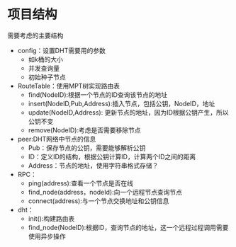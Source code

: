 
# 项目结构
需要考虑的主要结构
- config：设置DHT需要用的参数
  - 如k桶的大小
  - 并发查询量
  - 初始种子节点
- RouteTable：使用MPT树实现路由表
  - find(NodeID):根据一个节点的ID查询该节点的地址
  - insert(NodeID,Pub,Address):插入节点，包括公钥，NodeID，地址
  - update(NodeID,Address): 更新节点的地址，因为ID根据公钥产生，所以公钥不变
  - remove(NodeID):考虑是否需要移除节点
- peer:DHT网络中节点的信息
  - Pub：保存节点的公钥，需要能够解析公钥
  - ID：定义ID的结构，根据公钥计算ID，计算两个ID之间的距离
  - Address：节点的地址，使用字符串格式存储？
- RPC：
  - ping(address):查看一个节点是否在线
  - find_node(address，nodeId):向一个远程节点查询节点
  - connect(address):与一个节点交换地址和公钥信息
- dht：
  - init():构建路由表
  - find_node(NodeID):根据ID，查询节点的地址，这一个远程过程调用需要使用异步操作
